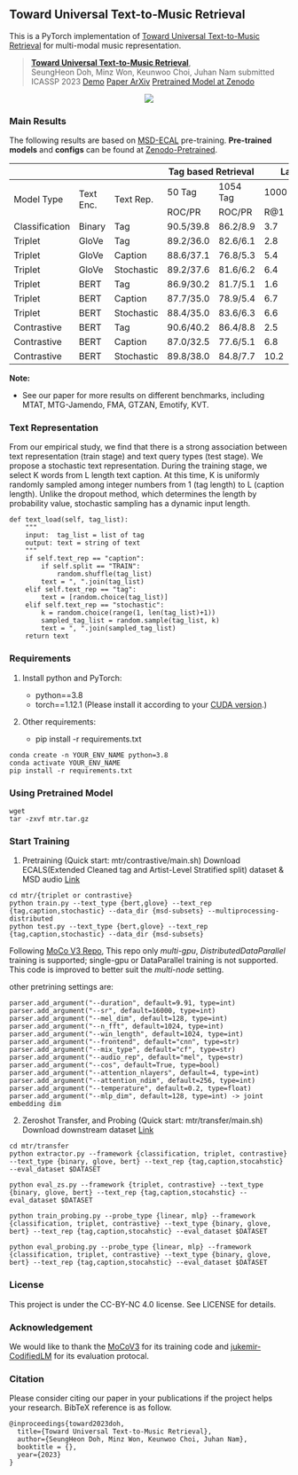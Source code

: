 ## Toward Universal Text-to-Music Retrieval
This is a PyTorch implementation of [Toward Universal Text-to-Music Retrieval](#) for multi-modal music representation.

> [**Toward Universal Text-to-Music Retrieval**](https://arxiv.org/abs/2011.09157),  
> SeungHeon Doh, Minz Won, Keunwoo Choi, Juhan Nam
> submitted ICASSP 2023 
> [Demo](https://seungheondoh.github.io/text-music-representation-demo/)
> [Paper ArXiv](#)
> [Pretrained Model at Zenodo](#)

<p align = "center">
<img src = "https://i.imgur.com/Og18FbB.png">
</p>

### Main Results
The following results are based on [MSD-ECAL](https://github.com/SeungHeonDoh/msd-subsets) pre-training.
**Pre-trained models** and **configs** can be found at [Zenodo-Pretrained]().

<table>
<thead>
  <tr>
    <th></th>
    <th></th>
    <th></th>
    <th colspan="2">Tag based Retrieval</th>
    <th colspan="5">Language based Retrieval</th>
  </tr>
</thead>
<tbody>
  <tr>
    <td rowspan="2">Model Type</td>
    <td rowspan="2">Text Enc.</td>
    <td rowspan="2">Text Rep.</td>
    <td>50 Tag</td>
    <td>1054 Tag</td>
    <td colspan="5">1000 Caption</td>
  </tr>
  <tr>
    <td>ROC/PR</td>
    <td>ROC/PR</td>
    <td>R@1</td>
    <td>R@5</td>
    <td>R@10</td>
    <td>mAP</td>
    <td>MedR</td>
  </tr>
  <tr>
    <td>Classification</td>
    <td>Binary</td>
    <td>Tag</td>
    <td>90.5/39.8</td>
    <td>86.2/8.9</td>
    <td>3.7</td>
    <td>14.3</td>
    <td>22.5</td>
    <td>8.4</td>
    <td>64</td>
  </tr>
  <tr>
    <td>Triplet</td>
    <td>GloVe</td>
    <td>Tag</td>
    <td>89.2/36.0</td>
    <td>82.6/6.1</td>
    <td>2.8</td>
    <td>11.2</td>
    <td>18.6</td>
    <td>6.6</td>
    <td>51.5</td>
  </tr>
  <tr>
    <td>Triplet</td>
    <td>GloVe</td>
    <td>Caption</td>
    <td>88.6/37.1</td>
    <td>76.8/5.3</td>
    <td>5.4</td>
    <td>22.1</td>
    <td>35.0</td>
    <td>13.0</td>
    <td>17.0</td>
  </tr>
  <tr>
    <td>Triplet</td>
    <td>GloVe</td>
    <td>Stochastic</td>
    <td>89.2/37.6</td>
    <td>81.6/6.2</td>
    <td>6.4</td>
    <td>21.8</td>
    <td>32.7</td>
    <td>12.8</td>
    <td>19.5</td>
  </tr>
  <tr>
    <td>Triplet</td>
    <td>BERT</td>
    <td>Tag</td>
    <td>86.9/30.2</td>
    <td>81.7/5.1</td>
    <td>1.6</td>
    <td>6.2</td>
    <td>12.0</td>
    <td>3.9</td>
    <td>68.0</td>
  </tr>
  <tr>
    <td>Triplet</td>
    <td>BERT</td>
    <td>Caption</td>
    <td>87.7/35.0</td>
    <td>78.9/5.4</td>
    <td>6.7</td>
    <td>23.6</td>
    <td>36.6</td>
    <td>14.1</td>
    <td>16.0</td>
  </tr>
  <tr>
    <td>Triplet</td>
    <td>BERT</td>
    <td>Stochastic</td>
    <td>88.4/35.0</td>
    <td>83.6/6.3</td>
    <td>6.6</td>
    <td>25.1</td>
    <td>39.4</td>
    <td>14.6</td>
    <td>16.0</td>
  </tr>
  <tr>
    <td>Contrastive</td>
    <td>BERT</td>
    <td>Tag</td>
    <td>90.6/40.2</td>
    <td>86.4/8.8</td>
    <td>2.5</td>
    <td>13.7</td>
    <td>22.5</td>
    <td>7.4</td>
    <td>47.0</td>
  </tr>
  <tr>
    <td>Contrastive</td>
    <td>BERT</td>
    <td>Caption</td>
    <td>87.0/32.5</td>
    <td>77.6/5.1</td>
    <td>6.8</td>
    <td>25.4</td>
    <td>38.4</td>
    <td>15.3</td>
    <td>17.0</td>
  </tr>
  <tr>
    <td>Contrastive</td>
    <td>BERT</td>
    <td>Stochastic</td>
    <td>89.8/38.0</td>
    <td>84.8/7.7</td>
    <td>10.2</td>
    <td>29.8</td>
    <td>42.8</td>
    <td>18.7</td>
    <td>13.0</td>
  </tr>
</tbody>
</table>


**Note:** 
- See our paper for more results on different benchmarks, including MTAT, MTG-Jamendo, FMA, GTZAN, Emotify, KVT.

### Text Representation
From our empirical study, we find that there is a strong association between text representation (train stage) and text query types (test stage). We propose a stochastic text representation. During the training stage, we select K words from L length text caption. At this time, K is uniformly randomly sampled among integer numbers from 1 (tag length) to L (caption length). Unlike the dropout method, which determines the length by probability value, stochastic sampling has a dynamic input length.

```
def text_load(self, tag_list):
    """
    input:  tag_list = list of tag
    output: text = string of text
    """
    if self.text_rep == "caption":
        if self.split == "TRAIN":
            random.shuffle(tag_list)
        text = ", ".join(tag_list)
    elif self.text_rep == "tag":
        text = [random.choice(tag_list)]
    elif self.text_rep == "stochastic":
        k = random.choice(range(1, len(tag_list)+1)) 
        sampled_tag_list = random.sample(tag_list, k)
        text = ", ".join(sampled_tag_list)
    return text
```

### Requirements

1. Install python and PyTorch:
    - python==3.8
    - torch==1.12.1 (Please install it according to your [CUDA version](https://pytorch.org/get-started/previous-versions/).)
    
2. Other requirements:
    - pip install -r requirements.txt

```
conda create -n YOUR_ENV_NAME python=3.8
conda activate YOUR_ENV_NAME
pip install -r requirements.txt
```

### Using Pretrained Model
```
wget 
tar -zxvf mtr.tar.gz 
```

### Start Training

1. Pretraining (Quick start: mtr/contrastive/main.sh)
Download ECALS(Extended Cleaned tag and Artist-Level Stratified split) dataset & MSD audio [Link](https://github.com/SeungHeonDoh/msd-subsets)

```
cd mtr/{triplet or contrastive}
python train.py --text_type {bert,glove} --text_rep {tag,caption,stochastic} --data_dir {msd-subsets} --multiprocessing-distributed
python test.py --text_type {bert,glove} --text_rep {tag,caption,stochastic} --data_dir {msd-subsets}
```

Following [MoCo V3 Repo](https://github.com/facebookresearch/moco-v3), This repo only *multi-gpu*, *DistributedDataParallel* training is supported; single-gpu or DataParallel training is not supported. This code is improved to better suit the *multi-node* setting. 

other pretrining settings are:
```
parser.add_argument("--duration", default=9.91, type=int)
parser.add_argument("--sr", default=16000, type=int)
parser.add_argument("--mel_dim", default=128, type=int)
parser.add_argument("--n_fft", default=1024, type=int)
parser.add_argument("--win_length", default=1024, type=int)
parser.add_argument("--frontend", default="cnn", type=str)
parser.add_argument("--mix_type", default="cf", type=str)
parser.add_argument("--audio_rep", default="mel", type=str)
parser.add_argument("--cos", default=True, type=bool)
parser.add_argument("--attention_nlayers", default=4, type=int)
parser.add_argument("--attention_ndim", default=256, type=int)
parser.add_argument("--temperature", default=0.2, type=float)
parser.add_argument("--mlp_dim", default=128, type=int) -> joint embedding dim
```


2. Zeroshot Transfer, and Probing (Quick start: mtr/transfer/main.sh)
Download downstream dataset [Link](https://github.com/SeungHeonDoh/msu-benchmark)

```
cd mtr/transfer
python extractor.py --framework {classification, triplet, contrastive} --text_type {binary, glove, bert} --text_rep {tag,caption,stocahstic} --eval_dataset $DATASET

python eval_zs.py --framework {triplet, contrastive} --text_type {binary, glove, bert} --text_rep {tag,caption,stocahstic} --eval_dataset $DATASET

python train_probing.py --probe_type {linear, mlp} --framework {classification, triplet, contrastive} --text_type {binary, glove, bert} --text_rep {tag,caption,stocahstic} --eval_dataset $DATASET

python eval_probing.py --probe_type {linear, mlp} --framework {classification, triplet, contrastive} --text_type {binary, glove, bert} --text_rep {tag,caption,stocahstic} --eval_dataset $DATASET
```
### License
This project is under the CC-BY-NC 4.0 license. See LICENSE for details.


### Acknowledgement
We would like to thank the [MoCoV3](https://github.com/facebookresearch/moco-v3) for its training code and [jukemir-CodifiedLM](https://github.com/p-lambda/jukemir) for its evaluation protocal.

### Citation
Please consider citing our paper in your publications if the project helps your research. BibTeX reference is as follow.
```
@inproceedings{toward2023doh,
  title={Toward Universal Text-to-Music Retrieval},
  author={SeungHeon Doh, Minz Won, Keunwoo Choi, Juhan Nam},
  booktitle = {},
  year={2023}
}
```
